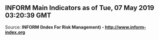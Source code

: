 ## INFORM Main Indicators as of Tue, 07 May 2019 03:20:39 GMT

Source: **INFORM (Index For Risk Management) - http://www.inform-index.org**